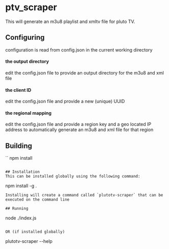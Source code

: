 # ptv_scraper
This will generate an m3u8 playlist and xmltv file for pluto TV.

## Configuring
configuration is read from config.json in the current working directory

#### the output directory
edit the config.json file to provide an output directory for the m3u8 and xml file
#### the client ID
edit the config.json file and provide a new (unique) UUID
#### the regional mapping
edit the config.json file and provide a region key and a geo located IP address to automatically generate an m3u8 and xml file for that region

## Building
``
npm install
```

## Installation
This can be installed globally using the following command:
```
npm install -g .
```
Installing will create a command called `plutotv-scraper` that can be executed on the command line

## Running
```
node ./index.js
```

OR (if installed globally)

```
plutotv-scraper --help
```
